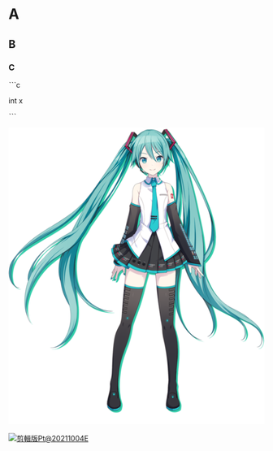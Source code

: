 # A

## B

### C



ˋˋˋc

int x

ˋˋˋ


![Hatsune_Miku_profile.png](Hatsune_Miku_profile.png)
 
[![剪輯版Pt@20211004E](https://img.youtube.com/vi/jU_NCT1-LD4/0.jpg)](https://youtu.be/jU_NCT1-LD4)
